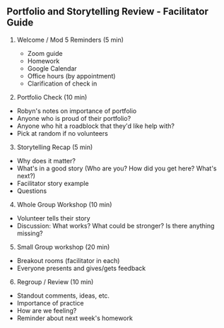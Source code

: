 ## Portfolio and Storytelling Review - Facilitator Guide

1. Welcome / Mod 5 Reminders (5 min)
    - Zoom guide
    - Homework
    - Google Calendar
    - Office hours (by appointment)
    - Clarification of check in
  
2. Portfolio Check (10 min)
  - Robyn's notes on importance of portfolio
  - Anyone who is proud of their portfolio?
  - Anyone who hit a roadblock that they'd like help with?
  - Pick at random if no volunteers
  
3. Storytelling Recap (5 min)
  - Why does it matter?
  - What's in a good story (Who are you? How did you get here? What's next?)
  - Facilitator story example
  - Questions
  
4. Whole Group Workshop (10 min)
  - Volunteer tells their story
  - Discussion: What works? What could be stronger? Is there anything missing?
  
 5. Small Group workshop (20 min)
  - Breakout rooms (facilitator in each)
  - Everyone presents and gives/gets feedback
  
 6. Regroup / Review (10 min)
  - Standout comments, ideas, etc.
  - Importance of practice
  - How are we feeling?
  - Reminder about next week's homework
